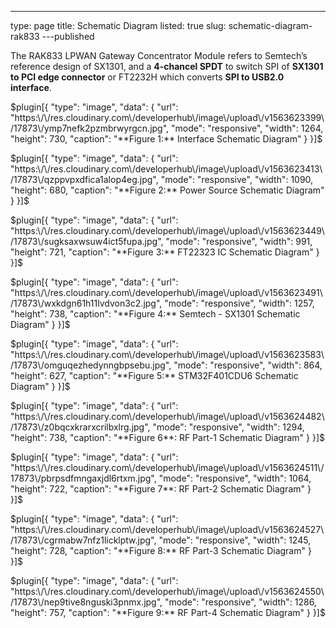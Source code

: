 ---
type: page
title: Schematic Diagram
listed: true
slug: schematic-diagram-rak833
---published

The RAK833 LPWAN Gateway Concentrator Module refers to Semtech’s reference design of SX1301, and a **4-chancel SPDT** to switch SPI of **SX1301 to PCI edge connector** or FT2232H which converts **SPI to USB2.0 interface**.

$plugin[{
    "type": "image",
    "data": {
        "url": "https:\/\/res.cloudinary.com\/developerhub\/image\/upload\/v1563623399\/17873\/ymp7nefk2pzmbrwyrgcn.jpg",
        "mode": "responsive",
        "width": 1264,
        "height": 730,
        "caption": "**Figure 1:** Interface Schematic Diagram"
    }
}]$

$plugin[{
    "type": "image",
    "data": {
        "url": "https:\/\/res.cloudinary.com\/developerhub\/image\/upload\/v1563623413\/17873\/qzppvpxdfica1alop4eg.jpg",
        "mode": "responsive",
        "width": 1090,
        "height": 680,
        "caption": "**Figure 2:**  Power Source Schematic Diagram"
    }
}]$

$plugin[{
    "type": "image",
    "data": {
        "url": "https:\/\/res.cloudinary.com\/developerhub\/image\/upload\/v1563623449\/17873\/sugksaxwsuw4ict5fupa.jpg",
        "mode": "responsive",
        "width": 991,
        "height": 721,
        "caption": "**Figure 3:** FT22323 IC Schematic Diagram"
    }
}]$

$plugin[{
    "type": "image",
    "data": {
        "url": "https:\/\/res.cloudinary.com\/developerhub\/image\/upload\/v1563623491\/17873\/wxkdgn61h11lvdvon3c2.jpg",
        "mode": "responsive",
        "width": 1257,
        "height": 738,
        "caption": "**Figure 4:** Semtech - SX1301 Schematic Diagram"
    }
}]$

$plugin[{
    "type": "image",
    "data": {
        "url": "https:\/\/res.cloudinary.com\/developerhub\/image\/upload\/v1563623583\/17873\/omguqezhedynngbpsebu.jpg",
        "mode": "responsive",
        "width": 864,
        "height": 627,
        "caption": "**Figure 5:** STM32F401CDU6 Schematic Diagram"
    }
}]$

$plugin[{
    "type": "image",
    "data": {
        "url": "https:\/\/res.cloudinary.com\/developerhub\/image\/upload\/v1563624482\/17873\/z0bqcxkrarxcrilbxlrg.jpg",
        "mode": "responsive",
        "width": 1294,
        "height": 738,
        "caption": "**Figure 6**: RF Part-1 Schematic Diagram"
    }
}]$

$plugin[{
    "type": "image",
    "data": {
        "url": "https:\/\/res.cloudinary.com\/developerhub\/image\/upload\/v1563624511\/17873\/pbrpsdfmngaxjdl6rtxm.jpg",
        "mode": "responsive",
        "width": 1064,
        "height": 722,
        "caption": "**Figure 7**: RF Part-2 Schematic Diagram"
    }
}]$

$plugin[{
    "type": "image",
    "data": {
        "url": "https:\/\/res.cloudinary.com\/developerhub\/image\/upload\/v1563624527\/17873\/cgrmabw7nfz1licklptw.jpg",
        "mode": "responsive",
        "width": 1245,
        "height": 728,
        "caption": "**Figure 8:** RF Part-3 Schematic Diagram"
    }
}]$

$plugin[{
    "type": "image",
    "data": {
        "url": "https:\/\/res.cloudinary.com\/developerhub\/image\/upload\/v1563624550\/17873\/nep9tive8nguski3pnmx.jpg",
        "mode": "responsive",
        "width": 1286,
        "height": 757,
        "caption": "**Figure 9:** RF Part-4 Schematic Diagram"
    }
}]$

